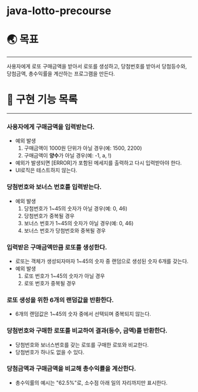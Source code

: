 # java-lotto-precourse

# 🌏 목표

---

사용자에게 로또 구매금액을 받아서 로또를 생성하고, 당첨번호를 받아서 당첨등수와, 당첨금액, 총수익률을 계산하는 프로그램을 만든다.


# 👋 구현 기능 목록

---


### 사용자에게 구매금액을 입력받는다.
- 예외 발생
  1. 구매금액이 1000원 단위가 아닐 경우(예: 1500, 2200)
  2. 구매금액이 **양수**가 아닐 경우(예: -1, a, !)
- 예외가 발생되면 [ERROR]가 포함된 메세지를 출력하고 다시 입력받아야 한다.
- UI로직은 테스트하지 않는다.

### 당첨번호와 보너스 번호를 입력받는다.
- 예외 발생
  1. 당첨번호가 1~45의 숫자가 아닐 경우(예: 0, 46)
  2. 당첨번호가 중복될 경우
  3. 보너스 번호가 1~45의 숫자가 아닐 경우(예: 0, 46)
  4. 보너스 번호가 당첨번호와 중복될 경우

### 입력받은 구매금액만큼 로또를 생성한다.
- 로또는 객체가 생성되자마자 1~45의 숫자 중 랜덤으로 생성된 숫자 6개를 갖는다.
- 예외 발생
  1. 로또 번호가 1~45의 숫자가 아닐 경우
  2. 로또 번호가 중복될 경우

### 로또 생성을 위한 6개의 랜덤값을 반환한다.
- 6개의 랜덤값은 1~45의 숫자 중에서 선택되며 중복되지 않는다.

### 당첨번호와 구매한 로또를 비교하여 결과(등수, 금액)를 반환한다.
- 당첨번호와 보너스번호를 갖는 로또를 구매한 로또와 비교한다.
- 당첨번호가 하나도 없을 수 있다.

### 당첨금액과 구매금액을 비교해 총수익률을 계산한다.
- 총수익률의 예시는 "62.5%"로, 소수점 아래 일의 자리까지만 표시한다.